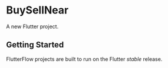 # BuySellNear

A new Flutter project.

## Getting Started

FlutterFlow projects are built to run on the Flutter _stable_ release.

